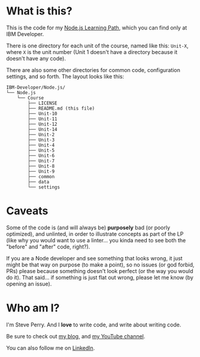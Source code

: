 # What is this?

This is the code for my [Node.js Learning Path](https://developer.ibm.com/articles/learn-node-unit-1-overview-nodejs-learning-path/), which you can find only at IBM Developer.

There is one directory for each unit of the course, named like this: `Unit-X`, where `X` is the unit number (Unit 1 doesn't have a directory because it doesn't have any code).

There are also some other directories for common code, configuration settings, and so forth. The layout looks like this:

```
IBM-Developer/Node.js/
└── Node.js
    └── Course
        ├── LICENSE
        ├── README.md (this file)
        ├── Unit-10
        ├── Unit-11
        ├── Unit-12
        ├── Unit-14
        ├── Unit-2
        ├── Unit-3
        ├── Unit-4
        ├── Unit-5
        ├── Unit-6
        ├── Unit-7
        ├── Unit-8
        ├── Unit-9
        ├── common
        ├── data
        └── settings
```


# Caveats

Some of the code is (and will always be) **purposely** bad (or poorly optimized), and unlinted, in order to illustrate concepts as part of the LP (like why you would want to use a linter... you kinda need to see both the "before" and "after" code, right?). 

If you are a Node developer and see something that looks wrong, it just might be that way on purpose (to make a point), so no issues (or god forbid, PRs) please because something doesn't look perfect (or the way you would do it). That said... if something is just flat out wrong, please let me know (by opening an issue).

# Who am I?

I'm Steve Perry. And I **love** to write code, and write about writing code.

Be sure to check out [my blog](https://jstevenperry.wordpress.com/), and [my YouTube channel](https://www.youtube.com/channel/UC6YU5vihI_jn2H-iRW1Xc3g).

You can also follow me on [LinkedIn](https://www.linkedin.com/in/jstevenperry1/).
